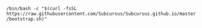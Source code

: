 `/bin/bash -c "$(curl -fsSL https://raw.githubusercontent.com/Subcursus/Subcursus.github.io/master/bootstrap.sh)"`
